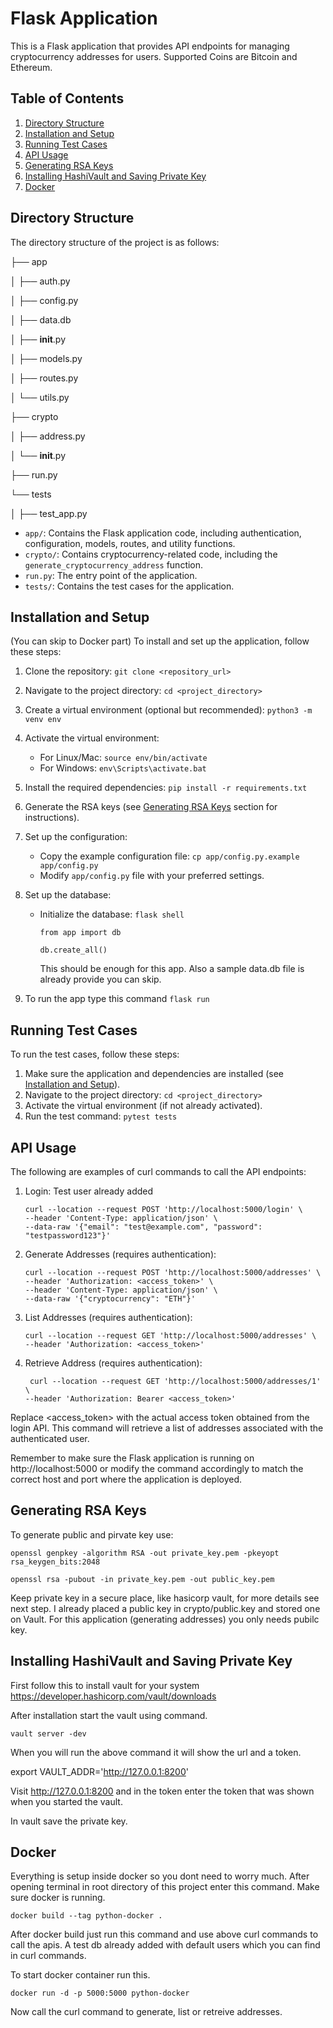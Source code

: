 # Flask Application

This is a Flask application that provides API endpoints for managing cryptocurrency addresses for users.
Supported Coins are Bitcoin and Ethereum.

## Table of Contents

1. [Directory Structure](#directory-structure)
2. [Installation and Setup](#installation-and-setup)
3. [Running Test Cases](#running-test-cases)
4. [API Usage](#api-usage)
5. [Generating RSA Keys](#generating-rsa-keys)
6. [Installing HashiVault and Saving Private Key](#installing-hashivault-and-saving-private-key)
7. [Docker](#docker)

## Directory Structure

The directory structure of the project is as follows:

├── app

│ ├── auth.py

│ ├── config.py

│ ├── data.db

│ ├── **init**.py

│ ├── models.py

│ ├── routes.py

│ └── utils.py

├── crypto

│ ├── address.py

│ └── **init**.py

├── run.py

└── tests

│ ├── test_app.py

- `app/`: Contains the Flask application code, including authentication, configuration, models, routes, and utility functions.
- `crypto/`: Contains cryptocurrency-related code, including the `generate_cryptocurrency_address` function.
- `run.py`: The entry point of the application.
- `tests/`: Contains the test cases for the application.

## Installation and Setup

(You can skip to Docker part)
To install and set up the application, follow these steps:

1. Clone the repository: `git clone <repository_url>`
2. Navigate to the project directory: `cd <project_directory>`
3. Create a virtual environment (optional but recommended): `python3 -m venv env`
4. Activate the virtual environment:
   - For Linux/Mac: `source env/bin/activate`
   - For Windows: `env\Scripts\activate.bat`
5. Install the required dependencies: `pip install -r requirements.txt`
6. Generate the RSA keys (see [Generating RSA Keys](#generating-rsa-keys) section for instructions).
7. Set up the configuration:
   - Copy the example configuration file: `cp app/config.py.example app/config.py`
   - Modify `app/config.py` file with your preferred settings.
8. Set up the database:
   - Initialize the database:
     `flask shell`
     
     `from app import db`
     
     `db.create_all()`
     
     This should be enough for this app. Also a sample data.db file is already provide you can skip.

9. To run the app type this command `flask run`

## Running Test Cases

To run the test cases, follow these steps:

1. Make sure the application and dependencies are installed (see [Installation and Setup](#installation-and-setup)).
2. Navigate to the project directory: `cd <project_directory>`
3. Activate the virtual environment (if not already activated).
4. Run the test command: `pytest tests`

## API Usage

The following are examples of curl commands to call the API endpoints:

1. Login:
   Test user already added

   ```shell
   curl --location --request POST 'http://localhost:5000/login' \
   --header 'Content-Type: application/json' \
   --data-raw '{"email": "test@example.com", "password": "testpassword123"}'
   ```

2. Generate Addresses (requires authentication):
   ```shell
   curl --location --request POST 'http://localhost:5000/addresses' \
   --header 'Authorization: <access_token>' \
   --header 'Content-Type: application/json' \
   --data-raw '{"cryptocurrency": "ETH"}'
   ```
3. List Addresses (requires authentication):

   ```shell
   curl --location --request GET 'http://localhost:5000/addresses' \
   --header 'Authorization: <access_token>'
   ```

4. Retrieve Address (requires authentication):
   ```shell
    curl --location --request GET 'http://localhost:5000/addresses/1' \
   --header 'Authorization: Bearer <access_token>'
   ```

Replace <access_token> with the actual access token obtained from the login API. This command will retrieve a list of addresses associated with the authenticated user.

Remember to make sure the Flask application is running on http://localhost:5000 or modify the command accordingly to match the correct host and port where the application is deployed.

## Generating RSA Keys

To generate public and pirvate key use:

```
openssl genpkey -algorithm RSA -out private_key.pem -pkeyopt rsa_keygen_bits:2048
```

```
openssl rsa -pubout -in private_key.pem -out public_key.pem
```

Keep private key in a secure place, like hasicorp vault, for more details see next step.
I already placed a public key in crypto/public.key
and stored one on Vault.
For this application (generating addresses) you only needs pubilc key.

## Installing HashiVault and Saving Private Key

First follow this to install vault for your system
https://developer.hashicorp.com/vault/downloads

After installation start the vault using command.

```
vault server -dev
```

When you will run the above command it will show the
url and a token.

export VAULT_ADDR='http://127.0.0.1:8200'

Visit http://127.0.0.1:8200 and in the token enter
the token that was shown when you started the vault.

In vault save the private key.

## Docker

Everything is setup inside docker so you dont need
to worry much.
After opening terminal in root directory of this project enter this command. Make sure docker is running.

```
docker build --tag python-docker .
```

After docker build just run this command and use above curl commands to call the apis.
A test db already added with default users which you can find in curl commands.

To start docker container run this.

```
docker run -d -p 5000:5000 python-docker
```

Now call the curl command to generate, list or retreive addresses.
